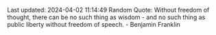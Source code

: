 Last updated: 2024-04-02 11:14:49
Random Quote: Without freedom of thought, there can be no such thing as wisdom - and no such thing as public liberty without freedom of speech. - Benjamin Franklin